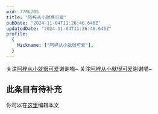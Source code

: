 ```yaml
---
mid: 7706705
title: "阿梓从小就很可爱"
pubDate: "2024-11-04T11:26:46.646Z"
updatedDate: "2024-11-04T11:26:46.646Z"
profile:
  {
    Nickname: ["阿梓从小就很可爱"],
  }
---
```


关注[阿梓从小就很可爱](https://space.bilibili.com/7706705)谢谢喵~ 关注[阿梓从小就很可爱](https://space.bilibili.com/7706705)谢谢喵~

## 此条目有待补充
你可以在[这里](https://github.com/Yuhanawa/VTuber.ICU/edit/master/src/content/v/阿梓从小就很可爱/index.md)编辑本文
